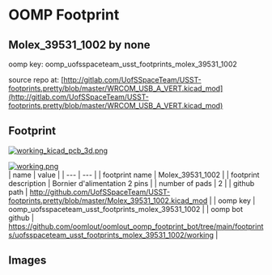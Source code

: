 # OOMP Footprint  
## Molex_39531_1002  by none  
  
oomp key: oomp_uofsspaceteam_usst_footprints_molex_39531_1002  
  
source repo at: [http://gitlab.com/UofSSpaceTeam/USST-footprints.pretty/blob/master/WRCOM_USB_A_VERT.kicad_mod](http://gitlab.com/UofSSpaceTeam/USST-footprints.pretty/blob/master/WRCOM_USB_A_VERT.kicad_mod)  
## Footprint  
  
[![working_kicad_pcb_3d.png](working_kicad_pcb_3d_600.png)](working_kicad_pcb_3d.png)  
  
[![working.png](working_600.png)](working.png)  
| name | value | 
| --- | --- | 
| footprint name | Molex_39531_1002 | 
| footprint description | Bornier d'alimentation 2 pins | 
| number of pads | 2 | 
| github path | http://github.com/UofSSpaceTeam/USST-footprints.pretty/blob/master/Molex_39531_1002.kicad_mod | 
| oomp key | oomp_uofsspaceteam_usst_footprints_molex_39531_1002 | 
| oomp bot github | https://github.com/oomlout/oomlout_oomp_footprint_bot/tree/main/footprints/uofsspaceteam_usst_footprints_molex_39531_1002/working | 
## Images  
